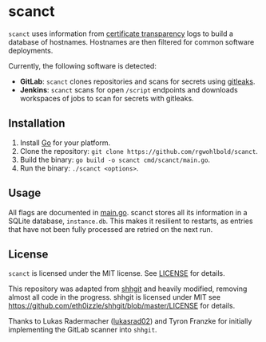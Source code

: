 # scanct

`scanct` uses information from [certificate transparency](https://certificate.transparency.dev/) logs to build a database of hostnames.
Hostnames are then filtered for common software deployments.

Currently, the following software is detected:

* **GitLab**: `scanct` clones repositories and scans for secrets using [gitleaks](https://github.com/zricethezav/gitleaks).
* **Jenkins**: `scanct` scans for open `/script` endpoints and downloads workspaces of jobs to scan for secrets with gitleaks.


## Installation

1. Install [Go](https://golang.org/doc/install) for your platform.
2. Clone the repository: `git clone https://github.com/rgwohlbold/scanct`.
3. Build the binary: `go build -o scanct cmd/scanct/main.go`.
4. Run the binary: `./scanct <options>`.

## Usage

All flags are documented in [main.go](cmd/scanct/main.go).
scanct stores all its information in a SQLite database, `instance.db`.
This makes it resilient to restarts, as entries that have not been fully processed are retried on the next run.

## License

`scanct` is licensed under the MIT license. See [LICENSE](LICENSE) for details.

This repository was adapted from [shhgit](https://github.com/eth0izzle/shhgit) and heavily modified, removing almost all code in the progress.
shhgit is licensed under MIT see <https://github.com/eth0izzle/shhgit/blob/master/LICENSE> for details.

Thanks to Lukas Radermacher ([lukasrad02](https://github.com/lukasrad02)) and Tyron Franzke for initially implementing the GitLab scanner into `shhgit`.
